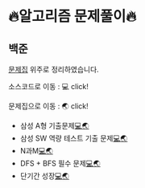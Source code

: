 # :fire:알고리즘 문제풀이:fire:



## 백준

[문제집](https://www.acmicpc.net/workbook/top) 위주로 정리하였습니다.

소스코드로 이동 : :computer: click!​  

문제집으로 이동 : :earth_asia: click!

- 삼성 A형 기출문제[:computer:](https://github.com/eastmon94/algorithm/tree/master/src/baekjoon/no2771)[:earth_asia:](https://www.acmicpc.net/workbook/view/2771)
- 삼성 SW 역량 테스트 기출 문제[:computer:](https://github.com/eastmon94/algorithm/tree/master/src/baekjoon/no1152)[:earth_asia:](https://www.acmicpc.net/workbook/view/1152)
- N과M[:computer:](https://github.com/eastmon94/algorithm/tree/master/src/baekjoon/no2052)[:earth_asia:](https://www.acmicpc.net/workbook/view/2052)
- DFS + BFS 필수 문제[:computer:](https://github.com/eastmon94/algorithm/tree/master/src/baekjoon/no1983)[:earth_asia:](https://www.acmicpc.net/workbook/view/1983)
- 단기간 성장[:computer:](https://github.com/eastmon94/algorithm/tree/master/src/baekjoon/no4349)[:earth_asia:](https://www.acmicpc.net/workbook/view/4349)

